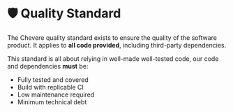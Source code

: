 # 🛡 Quality Standard

The Chevere quality standard exists to ensure the quality of the software product. It applies to **all code provided**, including third-party dependencies.

This standard is all about relying in well-made well-tested code, our code and dependencies **must** be:

* Fully tested and covered
* Build with replicable CI
* Low maintenance required
* Minimum technical debt

